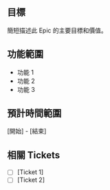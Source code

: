 ## 目標
簡短描述此 Epic 的主要目標和價值。

## 功能範圍
- 功能 1
- 功能 2
- 功能 3

## 預計時間範圍
[開始] - [結束]

## 相關 Tickets
- [ ] [Ticket 1]
- [ ] [Ticket 2]